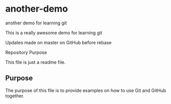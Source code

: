 # another-demo
another demo for learning git

This is a really awesome demo for learning git

Updates made on master on GitHub before rebase

Repository Purpose

This file is just a readme file.

## Purpose

The purpose of this file is to provide examples
on how to use Git and GitHub together.